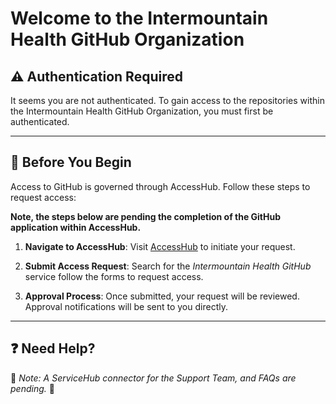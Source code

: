 # Welcome to the Intermountain Health GitHub Organization

## :warning: Authentication Required

It seems you are not authenticated. To gain access to the repositories within the Intermountain Health GitHub Organization, you must first be authenticated.

---

## :bookmark_tabs: Before You Begin

Access to GitHub is governed through AccessHub. Follow these steps to request access:

**Note, the steps below are pending the completion of the GitHub application within AccessHub.**


1. **Navigate to AccessHub**:
   Visit [AccessHub](https://intermountain.saviyntcloud.com/ECMv6/request/requestHome) to initiate your request.

2. **Submit Access Request**:
   Search for the *Intermountain Health GitHub* service follow the forms to request access.

3. **Approval Process**:
   Once submitted, your request will be reviewed. Approval notifications will be sent to you directly.

---

## :question: Need Help?

🚧 *Note: A ServiceHub connector for the Support Team, and FAQs are pending.* 🚧

